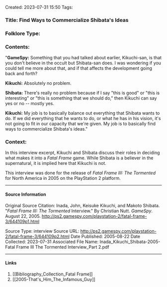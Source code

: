 Created: 2023-07-31 15:50
Tags: 

### Title:  Find Ways to Commercialize Shibata's Ideas
### Folklore Type:

### Contents:
"**GameSpy:** Something that you had talked about earlier, Kikuchi-san, is that you don't believe in the occult but Shibata-san does. I was wondering if you could tell me more about that, and if that affects the development going back and forth?

**Kikuchi:** Absolutely no problem.  

**Shibata:** There's really no problem because if I say "this is good" or "this is interesting" or "this is something that we should do," then Kikuchi can say yes or no -- mostly yes.  

**Kikuchi:** My job is to basically balance out everything that Shibata wants to do. If we did everything that he wants to do, or what he has in his vision, it's not going to fit in our capacity that we're given. My job is to basically find ways to commercialize Shibata's ideas."

### Context:
In this interview excerpt, Kikuchi and Shibata discuss their roles in deciding what makes it into a _Fatal Frame_ game.  While Shibata is a believer in the supernatural, it is implied here that Kikuchi is not.

This interview was done for the release of _Fatal Frame III: The Tormented_ for North America in 2005 on the PlayStation 2 platform.


----
#### Source Information
Original Source Citation:
	Inada, John, Keisuke Kikuchi, and Makoto Shibata. "_Fatal Frame III: The Tormented_ Interview." By Christian Nutt. _GameSpy_. August 22, 2005.  http://ps2.gamespy.com/playstation-2/fatal-frame-3/644109p1.html

Source Type:  interview
Source URL:  http://ps2.gamespy.com/playstation-2/fatal-frame-3/644109p2.html
Date Published:  2005-08-22
Date Collected:  2023-07-31
Associated File Name:  Inada_Kikuchi_Shibata-2005-Fatal Frame III The Tormented Interview_Part 2.pdf

---
#### Links
1. [[Bibliography_Collection_Fatal Frame]]
2. [[2005-That's_Him_The_Infamous_Guy]]
